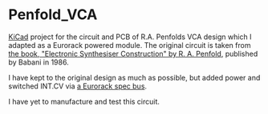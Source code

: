# Penfold_VCA
[KiCad](https://www.kicad.org/) project for the circuit and PCB of R.A. Penfolds VCA design which I adapted as a Eurorack powered module.
The original circuit is taken from [the book, "Electronic Synthesiser Construction" by R. A. Penfold](https://sdiy.info/wiki/Penfold_synthesiser), published by Babani in 1986.

I have kept to the original design as much as possible, but added power and switched INT.CV via [a Eurorack spec bus](https://doepfer.de/home_e.htm).

I have yet to manufacture and test this circuit.